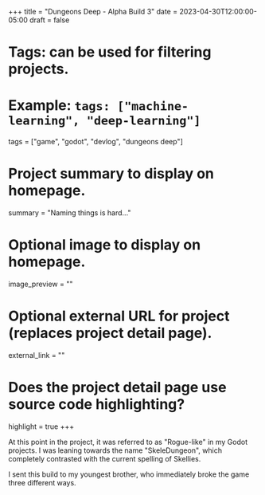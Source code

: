 +++
title = "Dungeons Deep - Alpha Build 3"
date = 2023-04-30T12:00:00-05:00
draft = false

# Tags: can be used for filtering projects.
# Example: `tags: ["machine-learning", "deep-learning"]`
tags = ["game", "godot", "devlog", "dungeons deep"]

# Project summary to display on homepage.
summary = "Naming things is hard..."

# Optional image to display on homepage.
image_preview = ""

# Optional external URL for project (replaces project detail page).
external_link = ""

# Does the project detail page use source code highlighting?
highlight = true
+++

At this point in the project, it was referred to as "Rogue-like" in my Godot projects. I was leaning towards the name "SkeleDungeon", which completely contrasted with the current spelling of Skellies.

I sent this build to my youngest brother, who immediately broke the game three different ways.